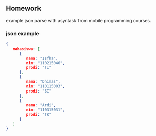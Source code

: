 ## Homework
example json parse with asyntask from mobile programming courses.

### json example
```json
{
   mahasiswa: [
      {
         nama: "Isfha",
         nim: "110215046",
         prodi: "TI"
      },
      {
         nama: "Dhimas",
         nim: "110115003",
         prodi: "SI"
      },
      {
         nama: "Ardi",
         nim: "110315031",
         prodi: "TK"
      }
   ]
}
```
